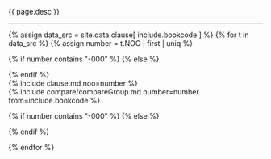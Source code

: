 {{ page.desc }}

***

{% assign data_src = site.data.clause[ include.bookcode ] %}
{% for t in data_src %}
{% assign number = t.NOO | first | uniq %}

{% if number contains "-000" %}
{% else %}
<div id="SRC-{{number}}" class="compare-set">
{% endif %}

<div class="compare-source" markdown="1">
{% include clause.md noo=number %}
</div>

<div class="compare-targets" markdown="1">
{% include compare/compareGroup.md number=number from=include.bookcode %}
</div>

{% if number contains "-000" %}
{% else %}
</div>

{% endif %}

{% endfor %}
